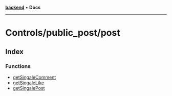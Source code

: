 [**backend**](../../../README.md) • **Docs**

***

# Controls/public\_post/post

## Index

### Functions

- [getSingaleComment](functions/getSingaleComment.md)
- [getSingaleLike](functions/getSingaleLike.md)
- [getSingalePost](functions/getSingalePost.md)
